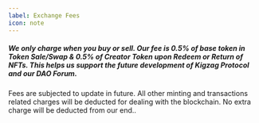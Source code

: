 ```yaml
---
label: Exchange Fees
icon: note
---
```


##### We only charge when you buy or sell. Our fee is 0.5% of base token in Token Sale/Swap & 0.5% of Creator Token upon Redeem or Return of NFTs. This helps us support the future development of Kigzag Protocol and our DAO Forum.

Fees are subjected to update in future. All other minting and transactions related charges will be deducted for dealing with the blockchain. No extra charge will be deducted from our end..